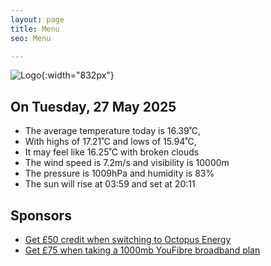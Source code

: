 ```yaml
---
layout: page
title: Menu
seo: Menu

---
```


![Logo](/images/logo.jpg){:width="832px"}

<!-- weather_marker starts -->
## On Tuesday, 27 May 2025

- The average temperature today is 16.39˚C,
- With highs of 17.21˚C and lows of 15.94˚C,
- It may feel like 16.25˚C with broken clouds
- The wind speed is 7.2m/s and visibility is 10000m
- The pressure is 1009hPa and humidity is 83%
- The sun will rise at 03:59 and set at 20:11

<!-- weather_marker ends -->

## Sponsors

- [Get £50 credit when switching to Octopus Energy](https://bit.ly/3oD1nnS)
- [Get £75 when taking a 1000mb YouFibre broadband plan](https://aklam.io/91zWhU?)
